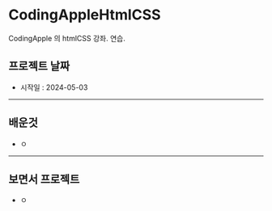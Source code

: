 # CodingAppleHtmlCSS
CodingApple 의 htmlCSS 강좌. 연습.

## 프로젝트 날짜
- 시작일 : 2024-05-03

-----------------------------
## 배운것
- ㅇ
-----------------------------
## 보면서 프로젝트
- ㅇ